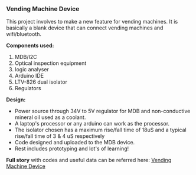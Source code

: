### Vending Machine Device
This project involves to make a new feature for vending machines. It is basically a blank device that can connect vending machines and wifi/bluetooth.

**Components used:**
1. MDB/I2C
2. Optical inspection equipment
3. logic analyser
4. Arduino IDE
5. LTV-826 dual isolator
6. Regulators

**Design:**
* Power source through 34V to 5V regulator for MDB and non-conductive mineral oil used as a coolant.
* A laptop's processor or any arduino can work as the processor.
* The isolator chosen has a maximum rise/fall time of 18uS and a typical rise/fall time of 3 & 4 uS respectively
* Code designed and uploaded to the MDB device.
* Rest includes prototyping and lot's of learning!

**Full story** with codes and useful data can be referred here: [Vending Machine Device](https://www.instructables.com/id/Make-a-DeviceFeature-for-Vending-Machines/)
